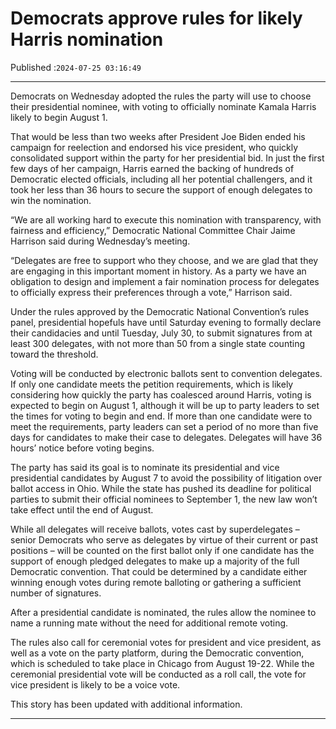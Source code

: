# Democrats approve rules for likely Harris nomination

Published :`2024-07-25 03:16:49`

---

Democrats on Wednesday adopted the rules the party will use to choose their presidential nominee, with voting to officially nominate Kamala Harris likely to begin August 1.

That would be less than two weeks after President Joe Biden ended his campaign for reelection and endorsed his vice president, who quickly consolidated support within the party for her presidential bid. In just the first few days of her campaign, Harris earned the backing of hundreds of Democratic elected officials, including all her potential challengers, and it took her less than 36 hours to secure the support of enough delegates to win the nomination.

“We are all working hard to execute this nomination with transparency, with fairness and efficiency,” Democratic National Committee Chair Jaime Harrison said during Wednesday’s meeting.

“Delegates are free to support who they choose, and we are glad that they are engaging in this important moment in history. As a party we have an obligation to design and implement a fair nomination process for delegates to officially express their preferences through a vote,” Harrison said.

Under the rules approved by the Democratic National Convention’s rules panel, presidential hopefuls have until Saturday evening to formally declare their candidacies and until Tuesday, July 30, to submit signatures from at least 300 delegates, with not more than 50 from a single state counting toward the threshold.

Voting will be conducted by electronic ballots sent to convention delegates. If only one candidate meets the petition requirements, which is likely considering how quickly the party has coalesced around Harris, voting is expected to begin on August 1, although it will be up to party leaders to set the times for voting to begin and end. If more than one candidate were to meet the requirements, party leaders can set a period of no more than five days for candidates to make their case to delegates. Delegates will have 36 hours’ notice before voting begins.

The party has said its goal is to nominate its presidential and vice presidential candidates by August 7 to avoid the possibility of litigation over ballot access in Ohio. While the state has pushed its deadline for political parties to submit their official nominees to September 1, the new law won’t take effect until the end of August.

While all delegates will receive ballots, votes cast by superdelegates – senior Democrats who serve as delegates by virtue of their current or past positions – will be counted on the first ballot only if one candidate has the support of enough pledged delegates to make up a majority of the full Democratic convention. That could be determined by a candidate either winning enough votes during remote balloting or gathering a sufficient number of signatures.

After a presidential candidate is nominated, the rules allow the nominee to name a running mate without the need for additional remote voting.

The rules also call for ceremonial votes for president and vice president, as well as a vote on the party platform, during the Democratic convention, which is scheduled to take place in Chicago from August 19-22. While the ceremonial presidential vote will be conducted as a roll call, the vote for vice president is likely to be a voice vote.

This story has been updated with additional information.

---

